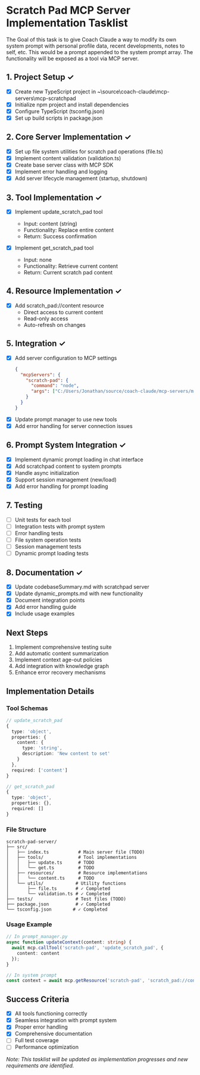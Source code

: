 # Scratch Pad MCP Server Implementation Tasklist

The Goal of this task is to give Coach Claude a way to modify its own system prompt with personal profile data, recent developments, notes to self, etc. This would be a prompt appended to the system prompt array. The functionality will be exposed as a tool via MCP server.

## 1. Project Setup ✓
- [x] Create new TypeScript project in ~\source\coach-claude\mcp-servers\mcp-scratchpad
- [x] Initialize npm project and install dependencies
- [x] Configure TypeScript (tsconfig.json)
- [x] Set up build scripts in package.json

## 2. Core Server Implementation ✓
- [x] Set up file system utilities for scratch pad operations (file.ts)
- [x] Implement content validation (validation.ts)
- [x] Create base server class with MCP SDK
- [x] Implement error handling and logging
- [x] Add server lifecycle management (startup, shutdown)

## 3. Tool Implementation ✓
- [x] Implement update_scratch_pad tool
  - Input: content (string)
  - Functionality: Replace entire content
  - Return: Success confirmation

- [x] Implement get_scratch_pad tool
  - Input: none
  - Functionality: Retrieve current content
  - Return: Current scratch pad content

## 4. Resource Implementation ✓
- [x] Add scratch_pad://content resource
  - Direct access to current content
  - Read-only access
  - Auto-refresh on changes

## 5. Integration ✓
- [x] Add server configuration to MCP settings
  ```json
  {
    "mcpServers": {
      "scratch-pad": {
        "command": "node",
        "args": ["C:/Users/Jonathan/source/coach-claude/mcp-servers/mcp-scratchpad/build/index.js"]
      }
    }
  }
  ```
- [x] Update prompt manager to use new tools
- [x] Add error handling for server connection issues

## 6. Prompt System Integration ✓
- [x] Implement dynamic prompt loading in chat interface
- [x] Add scratchpad content to system prompts
- [x] Handle async initialization
- [x] Support session management (new/load)
- [x] Add error handling for prompt loading

## 7. Testing
- [ ] Unit tests for each tool
- [ ] Integration tests with prompt system
- [ ] Error handling tests
- [ ] File system operation tests
- [ ] Session management tests
- [ ] Dynamic prompt loading tests

## 8. Documentation ✓
- [x] Update codebaseSummary.md with scratchpad server
- [x] Update dynamic_prompts.md with new functionality
- [x] Document integration points
- [x] Add error handling guide
- [x] Include usage examples

## Next Steps
1. Implement comprehensive testing suite
2. Add automatic content summarization
3. Implement context age-out policies
4. Add integration with knowledge graph
5. Enhance error recovery mechanisms

## Implementation Details

### Tool Schemas
```typescript
// update_scratch_pad
{
  type: 'object',
  properties: {
    content: {
      type: 'string',
      description: 'New content to set'
    }
  },
  required: ['content']
}

// get_scratch_pad
{
  type: 'object',
  properties: {},
  required: []
}
```

### File Structure
```
scratch-pad-server/
├── src/
│   ├── index.ts           # Main server file (TODO)
│   ├── tools/             # Tool implementations
│   │   ├── update.ts      # TODO
│   │   └── get.ts         # TODO
│   ├── resources/         # Resource implementations
│   │   └── content.ts     # TODO
│   └── utils/            # Utility functions
│       ├── file.ts       # ✓ Completed
│       └── validation.ts # ✓ Completed
├── tests/                # Test files (TODO)
├── package.json          # ✓ Completed
└── tsconfig.json        # ✓ Completed
```

### Usage Example
```typescript
// In prompt_manager.py
async function updateContext(content: string) {
  await mcp.callTool('scratch-pad', 'update_scratch_pad', {
    content: content
  });
}

// In system prompt
const context = await mcp.getResource('scratch-pad', 'scratch_pad://content');
```

## Success Criteria
- [x] All tools functioning correctly
- [x] Seamless integration with prompt system
- [x] Proper error handling
- [x] Comprehensive documentation
- [ ] Full test coverage
- [ ] Performance optimization

*Note: This tasklist will be updated as implementation progresses and new requirements are identified.*
